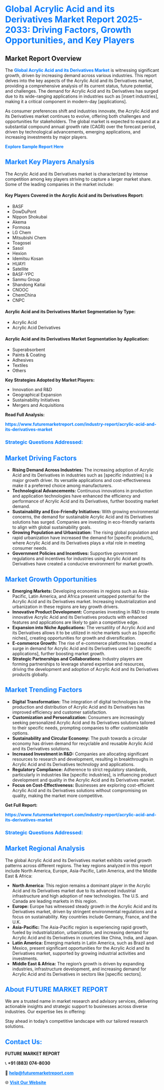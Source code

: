 <h1 style="color: #007BFF;">Global Acrylic Acid and its Derivatives Market Report 2025-2033: Driving Factors, Growth Opportunities, and Key Players</h1>

<section id="overview">
<h2>Market Report Overview</h2>
<p>The <a href="https://www.futuremarketreport.com/industry-report/acrylic-acid-and-its-derivatives-market" style="color: #007BFF; text-decoration: none;"><strong>Global Acrylic Acid and its Derivatives Market</strong></a> is witnessing significant growth, driven by increasing demand across various industries. This report delves into the key aspects of the Acrylic Acid and its Derivatives market, providing a comprehensive analysis of its current status, future potential, and challenges. The demand for Acrylic Acid and its Derivatives has surged due to its wide-ranging applications in industries such as [insert industries], making it a critical component in modern-day [applications].</p>
<p>As consumer preferences shift and industries innovate, the Acrylic Acid and its Derivatives market continues to evolve, offering both challenges and opportunities for stakeholders. The global market is expected to expand at a substantial compound annual growth rate (CAGR) over the forecast period, driven by technological advancements, emerging applications, and increasing investments by major players.</p>
</section>

<section id="overview">
<p><a href="https://www.futuremarketreport.com/request-sample/reportId=28173" style="color: #007BFF; text-decoration: none;"><strong>Explore Sample Report Here</strong></a></p>
</section>

<section id="key-players">
<h2 style="color: #007BFF;">Market Key Players Analysis</h2>
<p>The Acrylic Acid and its Derivatives market is characterized by intense competition among key players striving to capture a larger market share. Some of the leading companies in the market include:</p>
<h4>Key Players Covered in the Acrylic Acid and its Derivatives Report:</h4>
<ul><li>BASF</li><li>DowDuPont</li><li>Nippon Shokubai</li><li>Akema</li><li>Formosa</li><li>LG Chem</li><li>Mitsubishi Chem</li><li>Toagosei</li><li>Sasol</li><li>Hexion</li><li>Idemitsu Kosan</li><li>HUAYI</li><li>Satellite</li><li>BASF-YPC</li><li>Sanmu Group</li><li>Shandong Kaitai</li><li>CNOOC</li><li>ChemChina</li><li>CNPC</li></ul>
<h4>Acrylic Acid and its Derivatives Market Segmentation by Type:</h4>
<ul><li>Acrylic Acid</li><li>Acrylic Acid Derivatives</li></ul>

<h4>Acrylic Acid and its Derivatives Market Segmentation by Application:</h4>
<ul><li>Superabsorbent</li><li>Paints &amp; Coating</li><li>Adhesives</li><li>Textiles</li><li>Others</li></ul>
<p><strong>Key Strategies Adopted by Market Players:</strong></p>
<ul>
<li>Innovation and R&D</li>
<li>Geographical Expansion</li>
<li>Sustainability Initiatives</li>
<li>Mergers and Acquisitions</li>
</ul>
</section>

<section>
<p><strong>Read Full Analysis: </strong></p><a href="https://www.futuremarketreport.com/industry-report/acrylic-acid-and-its-derivatives-market" style="color: #007BFF; text-decoration: none;"><strong>https://www.futuremarketreport.com/industry-report/acrylic-acid-and-its-derivatives-market</strong></a>
<h3 style="color: #007BFF;">Strategic Questions Addressed:</h3>
</section>

<section id="driving-factors">
<h2 style="color: #007BFF;">Market Driving Factors</h2>
<ul>
<li><strong>Rising Demand Across Industries:</strong> The increasing adoption of Acrylic Acid and its Derivatives in industries such as [specific industries] is a major growth driver. Its versatile applications and cost-effectiveness make it a preferred choice among manufacturers.</li>
<li><strong>Technological Advancements:</strong> Continuous innovations in production and application technologies have enhanced the efficiency and performance of Acrylic Acid and its Derivatives, further boosting market demand.</li>
<li><strong>Sustainability and Eco-Friendly Initiatives:</strong> With growing environmental concerns, the demand for sustainable Acrylic Acid and its Derivatives solutions has surged. Companies are investing in eco-friendly variants to align with global sustainability goals.</li>
<li><strong>Growing Population and Urbanization:</strong> The rising global population and rapid urbanization have increased the demand for [specific products], where Acrylic Acid and its Derivatives plays a vital role in meeting consumer needs.</li>
<li><strong>Government Policies and Incentives:</strong> Supportive government regulations and incentives for industries using Acrylic Acid and its Derivatives have created a conducive environment for market growth.</li>
</ul>
</section>

<section id="growth-opportunities">
<h2 style="color: #007BFF;">Market Growth Opportunities</h2>
<ul>
<li><strong>Emerging Markets:</strong> Developing economies in regions such as Asia-Pacific, Latin America, and Africa present untapped potential for the Acrylic Acid and its Derivatives market. Increasing industrialization and urbanization in these regions are key growth drivers.</li>
<li><strong>Innovative Product Development:</strong> Companies investing in R&D to create innovative Acrylic Acid and its Derivatives products with enhanced features and applications are likely to gain a competitive edge.</li>
<li><strong>Expansion into Niche Applications:</strong> The versatility of Acrylic Acid and its Derivatives allows it to be utilized in niche markets such as [specific niches], creating opportunities for growth and diversification.</li>
<li><strong>E-commerce Growth:</strong> The rise of e-commerce platforms has created a surge in demand for Acrylic Acid and its Derivatives used in [specific applications], further boosting market growth.</li>
<li><strong>Strategic Partnerships and Collaborations:</strong> Industry players are forming partnerships to leverage shared expertise and resources, driving the development and adoption of Acrylic Acid and its Derivatives products globally.</li>
</ul>
</section>

<section id="trending-factors">
<h2 style="color: #007BFF;">Market Trending Factors</h2>
<ul>
<li><strong>Digital Transformation:</strong> The integration of digital technologies in the production and distribution of Acrylic Acid and its Derivatives has improved efficiency and customer satisfaction.</li>
<li><strong>Customization and Personalization:</strong> Consumers are increasingly seeking personalized Acrylic Acid and its Derivatives solutions tailored to their specific needs, prompting companies to offer customizable options.</li>
<li><strong>Sustainability and Circular Economy:</strong> The push towards a circular economy has driven demand for recyclable and reusable Acrylic Acid and its Derivatives solutions.</li>
<li><strong>Increased Investment in R&D:</strong> Companies are allocating significant resources to research and development, resulting in breakthroughs in Acrylic Acid and its Derivatives technology and applications.</li>
<li><strong>Regulatory Compliance:</strong> Adherence to strict regulatory standards, particularly in industries like [specific industries], is influencing product development and quality in the Acrylic Acid and its Derivatives market.</li>
<li><strong>Focus on Cost-Effectiveness:</strong> Businesses are exploring cost-efficient Acrylic Acid and its Derivatives solutions without compromising on quality, making the market more competitive.</li>
</ul>
</section>

<section>
<p><strong>Get Full Report: </strong></p><a href="https://www.futuremarketreport.com/industry-report/acrylic-acid-and-its-derivatives-market" style="color: #007BFF; text-decoration: none;"><strong>https://www.futuremarketreport.com/industry-report/acrylic-acid-and-its-derivatives-market</strong></a>
<h3 style="color: #007BFF;">Strategic Questions Addressed:</h3>
</section>


<section id="regional-analysis">
<h2 style="color: #007BFF;">Market Regional Analysis</h2>
<p>The global Acrylic Acid and its Derivatives market exhibits varied growth patterns across different regions. The key regions analyzed in this report include North America, Europe, Asia-Pacific, Latin America, and the Middle East & Africa:</p>
<ul>
<li><strong>North America:</strong> This region remains a dominant player in the Acrylic Acid and its Derivatives market due to its advanced industrial infrastructure and high adoption of new technologies. The U.S. and Canada are leading markets in this region.</li>
<li><strong>Europe:</strong> Europe has witnessed steady growth in the Acrylic Acid and its Derivatives market, driven by stringent environmental regulations and a focus on sustainability. Key countries include Germany, France, and the U.K.</li>
<li><strong>Asia-Pacific:</strong> The Asia-Pacific region is experiencing rapid growth, fueled by industrialization, urbanization, and increasing demand for Acrylic Acid and its Derivatives in countries like China, India, and Japan.</li>
<li><strong>Latin America:</strong> Emerging markets in Latin America, such as Brazil and Mexico, present significant opportunities for the Acrylic Acid and its Derivatives market, supported by growing industrial activities and investments.</li>
<li><strong>Middle East & Africa:</strong> The region’s growth is driven by expanding industries, infrastructure development, and increasing demand for Acrylic Acid and its Derivatives in sectors like [specific sectors].</li>
</ul>
</section>

<footer>
<h2 style="color: #007BFF;">About FUTURE MARKET REPORT</h2>
<p>We are a trusted name in market research and advisory services, delivering actionable insights and strategic support to businesses across diverse industries. Our expertise lies in offering:</p>

<p>Stay ahead in today’s competitive landscape with our tailored research solutions.</p>

<h2 style="color: #007BFF;">Contact Us:</h2>
<p><strong>FUTURE MARKET REPORT</strong></p>
<p>📞 <strong>+91 (883) 074-8030</strong></p>
<p>📧 <strong><a href="mailto:help@futuremarketreport.com" style="color: #007BFF;">help@futuremarketreport.com</a></strong></p>
<p>🌐 <strong><a href="https://www.futuremarketreport.com/" style="color: #007BFF;">Visit Our Website</a></strong></p>
</footer>